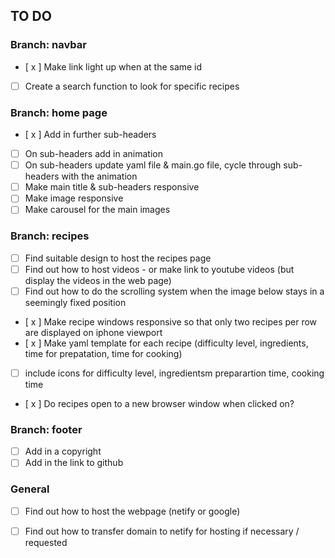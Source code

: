 ## TO DO

### Branch: navbar
- [ x ] Make link light up when at the same id
- [ ] Create a search function to look for specific recipes

### Branch: home page
- [ x ] Add in further sub-headers
- [ ] On sub-headers add in animation
- [ ] On sub-headers update yaml file & main.go file, cycle through sub-headers with the animation 
- [ ] Make main title & sub-headers responsive
- [ ] Make image responsive
- [ ] Make carousel for the main images

### Branch: recipes
- [ ] Find suitable design to host the recipes page
- [ ] Find out how to host videos - or make link to youtube videos (but display the videos in the web page)
- [ ] Find out how to do the scrolling system when the image below stays in a seemingly fixed position
- [ x ] Make recipe windows responsive so that only two recipes per row are displayed on iphone viewport
- [ x ] Make yaml template for each recipe (difficulty level, ingredients, time for prepatation, time for cooking) 
- [ ] include icons for difficulty level, ingredientsm preparartion time, cooking time
- [ x ] Do recipes open to a new browser window when clicked on?

### Branch: footer
- [ ] Add in a copyright 
- [ ] Add in the link to github

### General
- [ ] Find out how to host the webpage (netify or google)
- [ ] Find out how to transfer domain to netify for hosting if necessary / requested


